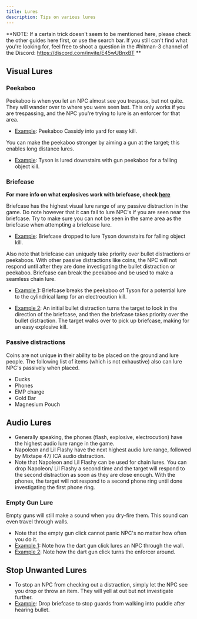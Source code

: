 ```yaml
---
title: Lures
description: Tips on various lures
---
```


**NOTE: If a certain trick doesn't seem to be mentioned here, please check the other guides here first, or use the search bar.
If you still can't find what you're looking for, feel free to shoot a question in the #hitman-3 channel of the Discord: https://discord.com/invite/E45wUBnxBT
**

## Visual Lures

### Peekaboo

Peekaboo is when you let an NPC almost see you trespass, but not quite. They will wander over to where you were seen last. This only works if you are trespassing, and the NPC you're trying to lure is an enforcer for that area.

- [Example](https://youtu.be/Oq0u4pJs2xE?t=2880): Peekaboo Cassidy into yard for easy kill.

You can make the peekaboo stronger by aiming a gun at the target; this enables long distance lures.

- [Example](https://youtu.be/rtOxUR7SW6k?list=PLflusD4O8jzP3x-aiUsCupSy0iWm8Sq1G&t=115): Tyson is lured downstairs with gun peekaboo for a falling object kill.

### Briefcase

**For more info on what explosives work with briefcase, check [here](../static/img/explosion_radius.png)**

Briefcase has the highest visual lure range of any passive distraction in the game. Do note however that it can fail to lure NPC's if you are seen near the briefcase. Try to make sure you can not be seen in the same area as the briefcase when attempting a briefcase lure.

- [Example](https://youtu.be/1_jXK9Pbg8E?t=107): Briefcase dropped to lure Tyson downstairs for falling object kill.

Also note that briefcase can uniquely take priority over bullet distractions or peekaboos. With other passive distractions like coins, the NPC will not respond until after they are done investigating the bullet distraction or peekaboo. Briefcase can break the peekaboo and be used to make a seamless chain lure.

- [Example 1](https://www.youtube.com/watch?v=GCICN86wF9M&feature=youtu.be): Briefcase breaks the peekaboo of Tyson for a potential lure to the cylindrical lamp for an electrocution kill.

- [Example 2](https://youtu.be/xbYaP_6clQQ?t=128): An initial bullet distraction turns the target to look in the direction of the briefcase, and then the briefcase takes priority over the bullet distraction. The target walks over to pick up briefcase, making for an easy explosive kill.

### Passive distractions

Coins are not unique in their ability to be placed on the ground and lure people. The following list of items (which is not exhaustive) also can lure NPC's passively when placed.

- Ducks
- Phones
- EMP charge
- Gold Bar
- Magnesium Pouch

## Audio Lures

- Generally speaking, the phones (flash, explosive, electrocution) have the highest audio lure range in the game.
- Napoleon and Lil Flashy have the next highest audio lure range, followed by Mixtape 47/ ICA audio distraction.
- Note that Napoleon and Lil Flashy can be used for chain lures. You can drop Napoleon/ Lil Flashy a second time and the target will respond to the second distraction as soon as they are close enough. With the phones, the target will not respond to a second phone ring until done investigating the first phone ring.

### Empty Gun Lure

Empty guns will still make a sound when you dry-fire them. This sound can even travel through walls.

- Note that the empty gun click cannot panic NPC's no matter how often you do it.
- [Example 1](https://youtu.be/NjJexxqp_c0?t=48): Note how the dart gun click lures an NPC through the wall.
- [Example 2](https://youtu.be/YKmnASBZl74?t=218): Note how the dart gun click turns the enforcer around.

## Stop Unwanted Lures

- To stop an NPC from checking out a distraction, simply let the NPC see you drop or throw an item. They will yell at out but not investigate further.
- [Example](https://youtu.be/gp_m9OzlHl0?t=45): Drop briefcase to stop guards from walking into puddle after hearing bullet.
